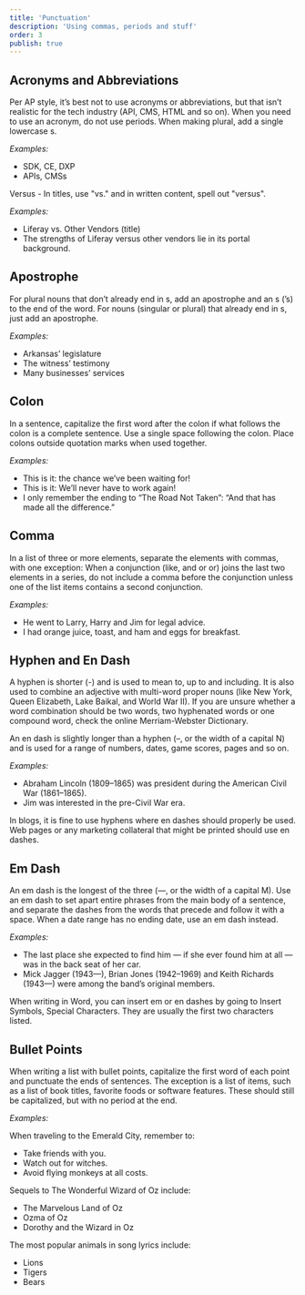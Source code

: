 ```yaml
---
title: 'Punctuation'
description: 'Using commas, periods and stuff'
order: 3
publish: true
---
```


## Acronyms and Abbreviations

Per AP style, it’s best not to use acronyms or abbreviations, but that isn’t realistic for the tech industry (API, CMS, HTML and so on). When you need to use an acronym, do not use periods. When making plural, add a single lowercase s.

_Examples:_

-   SDK, CE, DXP
-   APIs, CMSs

Versus - In titles, use "vs." and in written content, spell out "versus".

_Examples:_

-   Liferay vs. Other Vendors (title)
-   The strengths of Liferay versus other vendors lie in its portal background.

## Apostrophe

For plural nouns that don’t already end in s, add an apostrophe and an s (’s) to the end of the word. For nouns (singular or plural) that already end in s, just add an apostrophe.

_Examples:_

-   Arkansas’ legislature
-   The witness’ testimony
-   Many businesses’ services

## Colon

In a sentence, capitalize the first word after the colon if what follows the colon is a complete sentence. Use a single space following the colon. Place colons outside quotation marks when used together.

_Examples:_

-   This is it: the chance we’ve been waiting for!
-   This is it: We’ll never have to work again!
-   I only remember the ending to “The Road Not Taken”: “And that has made all the difference.”

## Comma

In a list of three or more elements, separate the elements with commas, with one exception: When a conjunction (like, and or or) joins the last two elements in a series, do not include a comma before the conjunction unless one of the list items contains a second conjunction.

_Examples:_

-   He went to Larry, Harry and Jim for legal advice.
-   I had orange juice, toast, and ham and eggs for breakfast.

## Hyphen and En Dash

A hyphen is shorter (-) and is used to mean to, up to and including. It is also used to combine an adjective with multi-word proper nouns (like New York, Queen Elizabeth, Lake Baikal, and World War II). If you are unsure whether a word combination should be two words, two hyphenated words or one compound word, check the online Merriam-Webster Dictionary.

An en dash is slightly longer than a hyphen (–, or the width of a capital N) and is used for a range of numbers, dates, game scores, pages and so on.

_Examples:_

-   Abraham Lincoln (1809–1865) was president during the American Civil War (1861–1865).
-   Jim was interested in the pre-Civil War era.

In blogs, it is fine to use hyphens where en dashes should properly be used. Web pages or any marketing collateral that might be printed should use en dashes.

## Em Dash

An em dash is the longest of the three (—, or the width of a capital M). Use an em dash to set apart entire phrases from the main body of a sentence, and separate the dashes from the words that precede and follow it with a space. When a date range has no ending date, use an em dash instead.

_Examples:_

-   The last place she expected to find him — if she ever found him at all — was in the back seat of her car.
-   Mick Jagger (1943—), Brian Jones (1942–1969) and Keith Richards (1943—) were among the band’s original members.

When writing in Word, you can insert em or en dashes by going to Insert Symbols, Special Characters. They are usually the first two characters listed.

## Bullet Points

When writing a list with bullet points, capitalize the first word of each point and punctuate the ends of sentences. The exception is a list of items, such as a list of book titles, favorite foods or software features. These should still be capitalized, but with no period at the end.

_Examples:_

When traveling to the Emerald City, remember to:

-   Take friends with you.
-   Watch out for witches.
-   Avoid flying monkeys at all costs.

Sequels to The Wonderful Wizard of Oz include:

-   The Marvelous Land of Oz
-   Ozma of Oz
-   Dorothy and the Wizard in Oz

The most popular animals in song lyrics include:

-   Lions
-   Tigers
-   Bears
